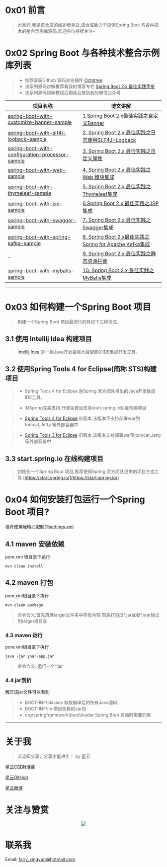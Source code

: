 # 0x01 前言

> 大家好,我是该仓库的维护者星云,该仓库致力于提供Spring Boot 与各种技术的整合示例库源码,欢迎各位持续关注~

# 0x02 Spring Boot 与各种技术整合示例库列表

> - 推荐安装Github 源码浏览插件 [Octotree](https://www.octotree.io/)
> - 该系列源码讲解推荐看我的博客专栏 [Spring Boot 2.x 最佳实践手册](https://xingyun.blog.csdn.net/article/category/9284593)
> - 该系列源码视频教程后期我会放到我的微信公众号

|项目名称|博文讲解|
|---|---|
|[spring-boot-with-customize-banner-sample](https://github.com/geekxingyun/SpringBootBestPracticesSample/tree/master/spring-boot-with-customize-banner-sample)|[1.Spring Boot 2.x最佳实践之自定义Banner](https://blog.csdn.net/hadues/article/details/88819151)|
|[spring-boot-with-slf4j-logback-sample](https://github.com/geekxingyun/SpringBootBestPracticesSample/tree/master/spring-boot-with-slf4j-logback-sample)|[2. Spring Boot 2.x 最佳实践之日志使用SLF4J+Logback](https://blog.csdn.net/hadues/article/details/88884141)|
|[spring-boot-with-configuration-processor-sample](https://github.com/geekxingyun/SpringBootBestPracticesSample/tree/master/spring-boot-with-configuration-processor-sample)|[3. Spring Boot 2.x 最佳实践之自定义属性](https://xingyun.blog.csdn.net/article/details/89408533)|
|[spring-boot-with-web-sample](https://github.com/geekxingyun/SpringBootBestPracticesSample/tree/master/spring-boot-with-web-sample)|[4. Spring Boot 2.x 最佳实践之 Web 模块集成](https://xingyun.blog.csdn.net/article/details/89413333)|
|[spring-boot-with-thymeleaf-sample](https://github.com/geekxingyun/SpringBootBestPracticesSample/tree/master/spring-boot-with-thymeleaf-sample)|[5. Spring Boot 2.x 最佳实践之Thymeleaf集成](https://xingyun.blog.csdn.net/article/details/89422513)|
|[spring-boot-with-jsp-sample](https://github.com/geekxingyun/SpringBootBestPracticesSample/tree/master/spring-boot-with-jsp-sample)|[6.Spring Boot 2.x 最佳实践之JSP集成](https://xingyun.blog.csdn.net/article/details/89413877)|
|[spring-boot-with-swagger-sample](https://github.com/geekxingyun/SpringBootBestPracticesSample/tree/master/spring-boot-with-swagger-sample)|[7. Spring Boot 2.x 最佳实践之Swagger集成](https://xingyun.blog.csdn.net/article/details/89420502)|
|[spring-boot-with-spring-kafka-sample](https://github.com/geekxingyun/SpringBootBestPracticesSample/tree/master/spring-boot-with-spring-kafka-sample)|[8. Spring Boot 2.x最佳实践之Spring for Apache Kafka集成](https://blog.csdn.net/hadues/article/details/88974967)|
|- |[9. Spring Boot 2.x 最佳实践之静态资源拦截](https://xingyun.blog.csdn.net/article/details/92772523)|
|[spring-boot-with-mybatis-sample](https://github.com/geekxingyun/SpringBootBestPracticesSample/tree/master/spring-boot-with-mybatis-sample)|[10. Spring Boot 2.x 最佳实践之MyBatis集成](https://xingyun.blog.csdn.net/article/details/97929511)

---
# 0x03 如何构建一个Spring Boot 项目

> 构建一个Spring Boot 项目最流行的有如下三种方式.

## 3.1 使用 Intellij Idea 构建项目

> [Intellij Idea](https://www.jetbrains.com/idea/) 是一款Java开发最强大最智能的IDE集成开发工具。

## 3.2 使用Spring Tools 4 for Eclipse(简称 STS)构建项目

> - Spring Tools 4 for Eclipse 是Spring 官方团队推出的Java开发集成IDE工具。

> - 对Spring完美支持,开源免费且支持start.spring.io网址构建项目

> - [Spring Tools 4 for Eclipse](https://spring.io/tools3/sts/all) 新版本,该版本不支持部署war到tomcat,Jetty 等外部容器中

> - [Spring Tools 3 for Eclipse](https://spring.io/tools3/sts/all) 旧版本,该版本支持部署war到tomcat,Jetty 等外部容器中


## 3.3 start.spring.io 在线构建项目

> 初始化一个Spring Boot 项目,推荐使用Spring 官方团队提供的项目生成工具 [https://start.spring.io/](https://start.spring.io/)

# 0x04 如何安装打包运行一个Spring Boot 项目?

推荐使用我精心配制的[settings.xml](https://github.com/geekxingyun/SpringBootBestPracticesSample/blob/master/resources/share/settings.xml)

## 4.1 maven 安装依赖

pom.xml 根目录下运行
```
mvn clean install
```
## 4.2 maven 打包

pom.xml根目录下执行
```
mvn clean package
```
> 命令含义:首先清理target文件夹中所有内容,然后打包成*.jar或者*.war输出到target根目录

### 4.3 maven 运行

pom.xml根目录下执行
```
java -jar your-app.jar
```
> 命令含义: 运行一个*.jar
 
 ### 4.4 jar剖析
 
 解压该jar文件可以看到
 
> - BOOT-INF\classes 存放编译后的所有Java源码
> - BOOT-INF\lib 项目依赖的Jar包
> - org\springframework\boot\loader Spring Boot 启动时需要的类

---
# 关于我

> 交流即分享，分享才能进步！ by 星云


[星云CSDN博客](https://blog.csdn.net/hadues)

[星云GitHub](https://github.com/geekxingyun)

[星云微博](https://weibo.com/xingyunsky)

# 关注与赞赏

<div align="center"><a href="https://github.com/geekxingyun/SpringBootBestPracticesSample/blob/master/assets/images/follow-me-and-award-me.png"><img src="https://github.com/geekxingyun/SpringBootBestPracticesSample/blob/master/assets/images/follow-me-and-award-me.png"/></a></div>

# 联系我

Email: fairy_xingyun@hotmail.com
